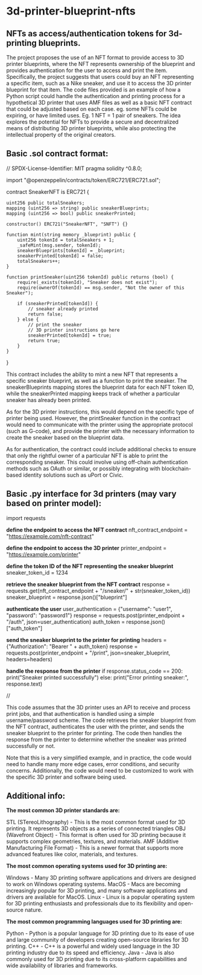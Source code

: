 # 3d-printer-blueprint-nfts
<h2>NFTs as access/authentication tokens for 3d-printing blueprints.</h2>

The project proposes the use of an NFT format to provide access to 3D printer blueprints, where the NFT represents ownership of the blueprint and provides authentication for the user to access and print the item. Specifically, the project suggests that users could buy an NFT representing a specific item, such as a Nike sneaker, and use it to access the 3D printer blueprint for that item. The code files provided is an example of how a Python script could handle the authentication and printing process for a hypothetical 3D printer that uses AMF files as well as a basic NFT contract that could be adjusted based on each case. eg. some NFTs could be expiring, or have limited uses. Eg. 1 NFT = 1 pair of sneakers. The idea explores the potential for NFTs to provide a secure and decentralized means of distributing 3D printer blueprints, while also protecting the intellectual property of the original creators.

<h2>Basic .sol contract format:</h2>

// SPDX-License-Identifier: MIT
pragma solidity ^0.8.0;

import "@openzeppelin/contracts/token/ERC721/ERC721.sol";

contract SneakerNFT is ERC721 {

    uint256 public totalSneakers;
    mapping (uint256 => string) public sneakerBlueprints;
    mapping (uint256 => bool) public sneakerPrinted;

    constructor() ERC721("SneakerNFT", "SNFT") {}

    function mint(string memory _blueprint) public {
        uint256 tokenId = totalSneakers + 1;
        _safeMint(msg.sender, tokenId);
        sneakerBlueprints[tokenId] = _blueprint;
        sneakerPrinted[tokenId] = false;
        totalSneakers++;
    }

    function printSneaker(uint256 tokenId) public returns (bool) {
        require(_exists(tokenId), "Sneaker does not exist");
        require(ownerOf(tokenId) == msg.sender, "Not the owner of this Sneaker");

        if (sneakerPrinted[tokenId]) {
            // sneaker already printed
            return false;
        } else {
            // print the sneaker
            // 3D printer instructions go here
            sneakerPrinted[tokenId] = true;
            return true;
        }
    }
}

This contract includes the ability to mint a new NFT that represents a specific sneaker blueprint, as well as a function to print the sneaker. The sneakerBlueprints mapping stores the blueprint data for each NFT token ID, while the sneakerPrinted mapping keeps track of whether a particular sneaker has already been printed.

As for the 3D printer instructions, this would depend on the specific type of printer being used. However, the printSneaker function in the contract would need to communicate with the printer using the appropriate protocol (such as G-code), and provide the printer with the necessary information to create the sneaker based on the blueprint data.

As for authentication, the contract could include additional checks to ensure that only the rightful owner of a particular NFT is able to print the corresponding sneaker. This could involve using off-chain authentication methods such as OAuth or similar, or possibly integrating with blockchain-based identity solutions such as uPort or Civic.

<h2>Basic .py interface for 3d printers (may vary based on printer model):</h2>

import requests

<b>define the endpoint to access the NFT contract</b>
nft_contract_endpoint = "https://example.com/nft-contract"

<b>define the endpoint to access the 3D printer</b>
printer_endpoint = "https://example.com/printer"

<b>define the token ID of the NFT representing the sneaker blueprint</b>
sneaker_token_id = 1234

<b>retrieve the sneaker blueprint from the NFT contract</b>
response = requests.get(nft_contract_endpoint + "/sneaker/" + str(sneaker_token_id))
sneaker_blueprint = response.json()["blueprint"]

<b>authenticate the user</b>
user_authentication = {"username": "user1", "password": "password1"}
response = requests.post(printer_endpoint + "/auth", json=user_authentication)
auth_token = response.json()["auth_token"]

<b>send the sneaker blueprint to the printer for printing</b>
headers = {"Authorization": "Bearer " + auth_token}
response = requests.post(printer_endpoint + "/print", json=sneaker_blueprint, headers=headers)

<b>handle the response from the printer</b>
if response.status_code == 200:
    print("Sneaker printed successfully")
else:
    print("Error printing sneaker:", response.text)
    
//
    
This code assumes that the 3D printer uses an API to receive and process print jobs, and that authentication is handled using a simple username/password scheme. The code retrieves the sneaker blueprint from the NFT contract, authenticates the user with the printer, and sends the sneaker blueprint to the printer for printing. The code then handles the response from the printer to determine whether the sneaker was printed successfully or not.

Note that this is a very simplified example, and in practice, the code would need to handle many more edge cases, error conditions, and security concerns. Additionally, the code would need to be customized to work with the specific 3D printer and software being used.  

<h2>Additional info:</h2>

<b>The most common 3D printer standards are:</b>

STL (STereoLithography) - This is the most common format used for 3D printing. It represents 3D objects as a series of connected triangles
OBJ (Wavefront Object) - This format is often used for 3D printing because it supports complex geometries, textures, and materials.
AMF (Additive Manufacturing File Format) - This is a newer format that supports more advanced features like color, materials, and textures.

<b>The most common operating systems used for 3D printing are:</b>

Windows - Many 3D printing software applications and drivers are designed to work on Windows operating systems.
MacOS - Macs are becoming increasingly popular for 3D printing, and many software applications and drivers are available for MacOS.
Linux - Linux is a popular operating system for 3D printing enthusiasts and professionals due to its flexibility and open-source nature.

<b>The most common programming languages used for 3D printing are:</b>

Python - Python is a popular language for 3D printing due to its ease of use and large community of developers creating open-source libraries for 3D printing.
C++ - C++ is a powerful and widely used language in the 3D printing industry due to its speed and efficiency.
Java - Java is also commonly used for 3D printing due to its cross-platform capabilities and wide availability of libraries and frameworks.
